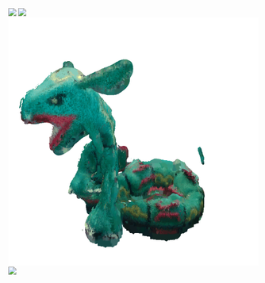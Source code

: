 <!--![Rotating Mesh](assets/gif_rayquaza.gif)-->
<img src="assets/gif_pikachu.gif" height="500">
<img src="assets/gif_totodile.gif" height="500">
<img src="assets/gif_rayquaza.gif" height="500">
<img src="assets/gif_camel.gif" height="500">
<!-- ![Rotating Mesh](assets/gif_pikachu.gif)
![Rotating Mesh](assets/gif_totodile.gif)
![Rotating Mesh](assets/gif_camel.gif) -->